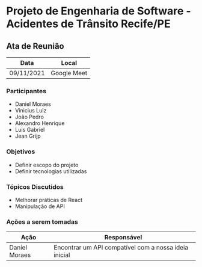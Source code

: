 # Projeto de Engenharia de Software - Acidentes de Trânsito Recife/PE


## Ata de Reunião

Data         | Local
------------ | -------------
09/11/2021   | Google Meet


### Participantes
* Daniel Moraes
* Vinicius Luiz 
* João Pedro
* Alexandro Henrique
* Luis Gabriel
* Jean Grijp

### Objetivos
* Definir escopo do projeto
* Definir tecnologias utilizadas

### Tópicos Discutidos
* Melhorar práticas de React
* Manipulação de API

### Ações a serem tomadas
Ação         | Responsável   
------------ | ------------- 
Daniel Moraes | Encontrar um API compatível com a nossa ideia inicial    




